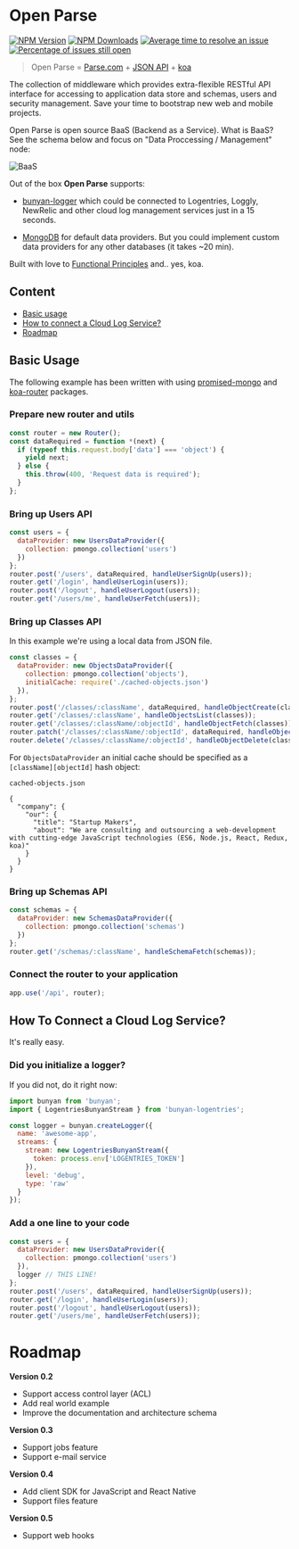 # Open Parse

[![NPM Version](https://img.shields.io/npm/v/open-parse.svg)](https://npmjs.org/package/open-parse)
[![NPM Downloads](https://img.shields.io/npm/dm/open-parse.svg)](https://npmjs.org/package/open-parse)
[![Average time to resolve an issue](http://isitmaintained.com/badge/resolution/StartupMakers/open-parse.svg)](http://isitmaintained.com/project/StartupMakers/open-parse "Average time to resolve an issue")
[![Percentage of issues still open](http://isitmaintained.com/badge/open/StartupMakers/open-parse.svg)](http://isitmaintained.com/project/StartupMakers/open-parse "Percentage of issues still open")

> Open Parse = [Parse.com](https://parse.com/docs/rest/guide) + [JSON API](http://jsonapi.org/format/) + [koa](https://github.com/koajs/koa)

The collection of middleware which provides extra-flexible RESTful API interface for accessing to application data store and schemas, users and security management. Save your time to bootstrap new web and mobile projects.

Open Parse is open source BaaS (Backend as a Service). What is BaaS? See the schema below and focus on "Data Proccessing / Management" node:

![BaaS](https://backendless.com/wp-content/uploads/2014/01/baas-apis.png)


Out of the box **Open Parse** supports:

* [bunyan-logger](https://github.com/trentm/node-bunyan) which could be connected to Logentries, Loggly, NewRelic and other cloud log management services just in a 15 seconds.

* [MongoDB](https://github.com/gordonmleigh/promised-mongo) for default data providers. But you could implement custom data providers for any other databases (it takes ~20 min). 

Built with love to [Functional Principles](https://drboolean.gitbooks.io/mostly-adequate-guide/content/) and.. yes, koa.

## Content

* [Basic usage](#basic-usage)
* [How to connect a Cloud Log Service?](#how-to-connect-a-cloud-log-service)
* [Roadmap](#roadmap)


## Basic Usage

The following example has been written with using [promised-mongo](https://github.com/gordonmleigh/promised-mongo) and [koa-router](https://github.com/alexmingoia/koa-router) packages. 

### Prepare new router and utils
```javascript
const router = new Router();
const dataRequired = function *(next) {
  if (typeof this.request.body['data'] === 'object') {
    yield next;
  } else {
    this.throw(400, 'Request data is required');
  }
};
```

### Bring up Users API
```javascript
const users = {
  dataProvider: new UsersDataProvider({
    collection: pmongo.collection('users')
  })
};
router.post('/users', dataRequired, handleUserSignUp(users));
router.get('/login', handleUserLogin(users));
router.post('/logout', handleUserLogout(users));
router.get('/users/me', handleUserFetch(users));
```

### Bring up Classes API

In this example we're using a local data from JSON file.

```javascript
const classes = {
  dataProvider: new ObjectsDataProvider({
    collection: pmongo.collection('objects'),
    initialCache: require('./cached-objects.json')
  }),
};
router.post('/classes/:className', dataRequired, handleObjectCreate(classes));
router.get('/classes/:className', handleObjectsList(classes));
router.get('/classes/:className/:objectId', handleObjectFetch(classes));
router.patch('/classes/:className/:objectId', dataRequired, handleObjectUpdate(classes));
router.delete('/classes/:className/:objectId', handleObjectDelete(classes));
```

For `ObjectsDataProvider` an initial cache should be specified as a `[className][objectId]` hash object:
  
`cached-objects.json`
```
{ 
  "company": {
    "our": {
      "title": "Startup Makers",
      "about": "We are consulting and outsourcing a web-development with cutting-edge JavaScript technologies (ES6, Node.js, React, Redux, koa)"
    }
  }
}
```

### Bring up Schemas API

```javascript
const schemas = {
  dataProvider: new SchemasDataProvider({
    collection: pmongo.collection('schemas')
  })
};
router.get('/schemas/:className', handleSchemaFetch(schemas));
```

### Connect the router to your application
```javascript
app.use('/api', router);
```

## How To Connect a Cloud Log Service?

It's really easy.

### Did you initialize a logger?

If you did not, do it right now:

```javascript 
import bunyan from 'bunyan';
import { LogentriesBunyanStream } from 'bunyan-logentries';

const logger = bunyan.createLogger({
  name: 'awesome-app',
  streams: {
    stream: new LogentriesBunyanStream({
      token: process.env['LOGENTRIES_TOKEN']
    }),
    level: 'debug',
    type: 'raw'
  }
});
```

### Add a one line to your code

```javascript
const users = {
  dataProvider: new UsersDataProvider({
    collection: pmongo.collection('users')
  }),
  logger // THIS LINE!
};
router.post('/users', dataRequired, handleUserSignUp(users));
router.get('/login', handleUserLogin(users));
router.post('/logout', handleUserLogout(users));
router.get('/users/me', handleUserFetch(users));
```

# Roadmap

**Version 0.2**

* Support access control layer (ACL)
* Add real world example
* Improve the documentation and architecture schema

**Version 0.3**

* Support jobs feature
* Support e-mail service

**Version 0.4**

* Add client SDK for JavaScript and React Native
* Support files feature

**Version 0.5**

* Support web hooks
